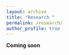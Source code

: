 ```yaml
---
layout: archive
title: "Research "
permalink: /research/
author_profile: true
---
```

<!-- I am interested in increasing our understanding of how humans move. We humans are this complex biological 'system' that is capable of rapidly adapting to changes in our environment, our terrain, and our task demands. For example, we can quickly stabilize our body when the ground changes below our feet,  we can increase our movement speed on demand, jump-over obstacles in our path , and confidently navigate the changing terrain we encounter daily. With my research I hope to contribute novel studies to the what we do alreayd to further advance our under. is still poorly understand. The more we can learn about how the various compenets of our anatomy function together to allow for complex movement the better rehab -->

**Coming soon**
